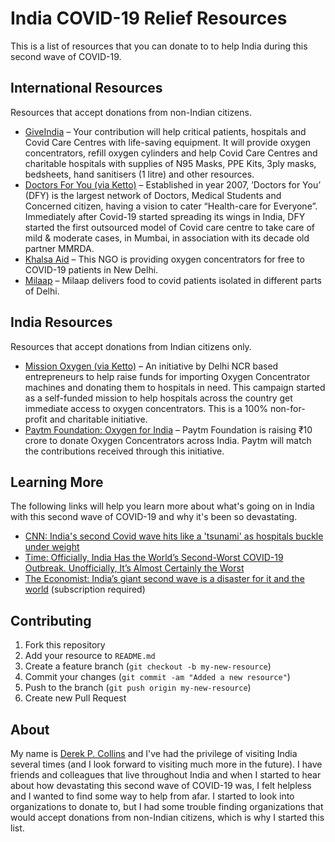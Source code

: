 # India COVID-19 Relief Resources

This is a list of resources that you can donate to to help India during this second wave of COVID-19.

## International Resources
Resources that accept donations from non-Indian citizens.

* [GiveIndia](https://t.co/W8vOK7EgXX?amp=1) – Your contribution will help critical patients, hospitals and Covid Care Centres with life-saving equipment. It will provide oxygen concentrators, refill oxygen cylinders and help Covid Care Centres and charitable hospitals with supplies of N95 Masks, PPE Kits, 3ply masks, bedsheets, hand sanitisers (1 litre) and other resources.
* [Doctors For You (via Ketto)](https://www.ketto.org/fundraiser/Hareshfordfy?utm_campaign=Hareshfordfy&utm_medium=tworg&utm_source=internal_Ketto&utm_content=&utm_term=contribute) – Established in year 2007, ’Doctors for You’ (DFY) is the largest network of Doctors, Medical Students and Concerned citizen, having a vision to cater “Health-care for Everyone”. Immediately after Covid-19 started spreading its wings in India, DFY started the first outsourced model of Covid care centre to take care of mild & moderate cases, in Mumbai, in association with its decade old partner MMRDA.
* [Khalsa Aid](https://www.khalsaaid.org/donate) – This NGO is providing oxygen concentrators for free to COVID-19 patients in New Delhi.
* [Milaap](https://milaap.org/fundraisers/support-ankit-gupta-2) – Milaap delivers food to covid patients isolated in different parts of Delhi.

## India Resources
Resources that accept donations from Indian citizens only.

* [Mission Oxygen (via Ketto)](https://www.ketto.org/fundraiser/mission-oxygen-helping-hospitals-to-save-lives?utm_campaign=mission-oxygen-helping-hospitals-to-save-lives) – An initiative by Delhi NCR based entrepreneurs to help raise funds for importing Oxygen Concentrator machines and donating them to hospitals in need. This campaign started as a self-funded mission to help hospitals across the country get immediate access to oxygen concentrators. This is a 100% non-for-profit and charitable initiative.
* [Paytm Foundation: Oxygen for India](https://paytm.com/offer/donateoxygen) – Paytm Foundation is raising ₹10 crore to donate Oxygen Concentrators across India. Paytm will match the contributions received through this initiative.

## Learning More
The following links will help you learn more about what's going on in India with this second wave of COVID-19 and why it's been so devastating.

* [CNN: India's second Covid wave hits like a 'tsunami' as hospitals buckle under weight](https://www.cnn.com/2021/04/21/india/india-covid-hospital-shortage-intl-hnk/index.html)
* [Time: Officially, India Has the World’s Second-Worst COVID-19 Outbreak. Unofficially, It’s Almost Certainly the Worst](https://time.com/5954416/india-covid-second-wave/)
* [The Economist: India’s giant second wave is a disaster for it and the world](https://www.economist.com/leaders/2021/04/24/indias-giant-second-wave-is-a-disaster-for-it-and-the-world) (subscription required)

## Contributing 
1. Fork this repository
2. Add your resource to `README.md`
5. Create a feature branch (`git checkout -b my-new-resource`)
6. Commit your changes (`git commit -am "Added a new resource"`)
7. Push to the branch (`git push origin my-new-resource`)
8. Create new Pull Request

## About
My name is [Derek P. Collins](https://derekpcollins.com/about) and I've had the privilege of visiting India several times (and I look forward to visiting much more in the future). I have friends and colleagues that live throughout India and when I started to hear about how devastating this second wave of COVID-19 was, I felt helpless and I wanted to find some way to help from afar. I started to look into organizations to donate to, but I had some trouble finding organizations that would accept donations from non-Indian citizens, which is why I started this list.